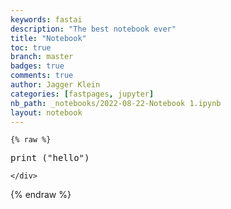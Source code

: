 ```yaml
---
keywords: fastai
description: "The best notebook ever"
title: "Notebook"
toc: true
branch: master
badges: true
comments: true
author: Jagger Klein
categories: [fastpages, jupyter]
nb_path: _notebooks/2022-08-22-Notebook 1.ipynb
layout: notebook
---
```


<!--
#################################################
### THIS FILE WAS AUTOGENERATED! DO NOT EDIT! ###
#################################################
# file to edit: _notebooks/2022-08-22-Notebook 1.ipynb
-->

<div class="container" id="notebook-container">
        
    {% raw %}
    
<div class="cell border-box-sizing code_cell rendered">
<div class="input">

<div class="inner_cell">
    <div class="input_area">
<div class=" highlight hl-python"><pre><span></span><span class="nb">print</span> <span class="p">(</span><span class="s2">&quot;hello&quot;</span><span class="p">)</span>
</pre></div>

    </div>
</div>
</div>

</div>
    {% endraw %}

</div>
 

